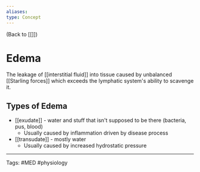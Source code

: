 ```yaml
---
aliases: 
type: Concept
---
```


(Back to [[]])

# Edema

The leakage of [[interstitial fluid]] into tissue caused by unbalanced [[Starling forces]] which exceeds the lymphatic system's ability to scavenge it.
## Types of Edema
- [[exudate]]  - water and stuff that isn't supposed to be there (bacteria, pus, blood)
	- Usually caused by inflammation driven by disease process
- [[transudate]] - mostly water
	- Usually caused by increased hydrostatic pressure

---
Tags: #MED #physiology  